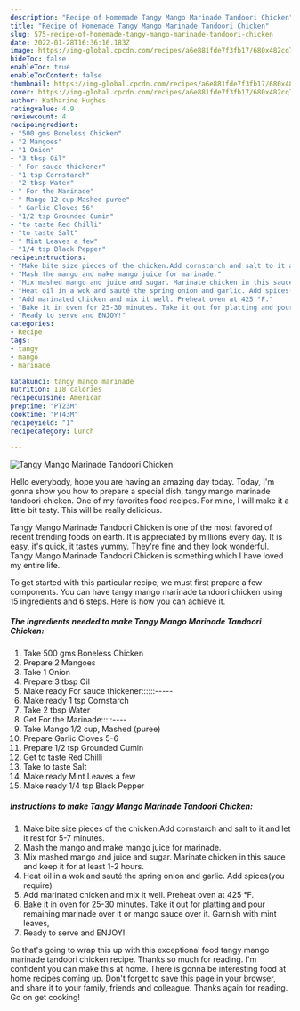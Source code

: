 ```yaml
---
description: "Recipe of Homemade Tangy Mango Marinade Tandoori Chicken"
title: "Recipe of Homemade Tangy Mango Marinade Tandoori Chicken"
slug: 575-recipe-of-homemade-tangy-mango-marinade-tandoori-chicken
date: 2022-01-28T16:36:16.183Z
image: https://img-global.cpcdn.com/recipes/a6e881fde7f3fb17/680x482cq70/tangy-mango-marinade-tandoori-chicken-recipe-main-photo.jpg
hideToc: false
enableToc: true
enableTocContent: false
thumbnail: https://img-global.cpcdn.com/recipes/a6e881fde7f3fb17/680x482cq70/tangy-mango-marinade-tandoori-chicken-recipe-main-photo.jpg
cover: https://img-global.cpcdn.com/recipes/a6e881fde7f3fb17/680x482cq70/tangy-mango-marinade-tandoori-chicken-recipe-main-photo.jpg
author: Katharine Hughes
ratingvalue: 4.9
reviewcount: 4
recipeingredient:
- "500 gms Boneless Chicken"
- "2 Mangoes"
- "1 Onion"
- "3 tbsp Oil"
- " For sauce thickener"
- "1 tsp Cornstarch"
- "2 tbsp Water"
- " For the Marinade"
- " Mango 12 cup Mashed puree"
- " Garlic Cloves 56"
- "1/2 tsp Grounded Cumin"
- "to taste Red Chilli"
- "to taste Salt"
- " Mint Leaves a few"
- "1/4 tsp Black Pepper"
recipeinstructions:
- "Make bite size pieces of the chicken.Add cornstarch and salt to it and let it rest for 5-7 minutes."
- "Mash the mango and make mango juice for marinade."
- "Mix mashed mango and juice and sugar. Marinate chicken in this sauce and keep it for at least 1-2 hours."
- "Heat oil in a wok and sauté the spring onion and garlic. Add spices(you require)"
- "Add marinated chicken and mix it well. Preheat oven at 425 °F."
- "Bake it in oven for 25-30 minutes. Take it out for platting and pour remaining marinade over it or mango sauce over it. Garnish with mint leaves,"
- "Ready to serve and ENJOY!"
categories:
- Recipe
tags:
- tangy
- mango
- marinade

katakunci: tangy mango marinade 
nutrition: 118 calories
recipecuisine: American
preptime: "PT23M"
cooktime: "PT43M"
recipeyield: "1"
recipecategory: Lunch

---
```



![Tangy Mango Marinade Tandoori Chicken](https://img-global.cpcdn.com/recipes/a6e881fde7f3fb17/680x482cq70/tangy-mango-marinade-tandoori-chicken-recipe-main-photo.jpg)

Hello everybody, hope you are having an amazing day today. Today, I'm gonna show you how to prepare a special dish, tangy mango marinade tandoori chicken. One of my favorites food recipes. For mine, I will make it a little bit tasty. This will be really delicious.



Tangy Mango Marinade Tandoori Chicken is one of the most favored of recent trending foods on earth. It is appreciated by millions every day. It is easy, it's quick, it tastes yummy. They're fine and they look wonderful. Tangy Mango Marinade Tandoori Chicken is something which I have loved my entire life.


To get started with this particular recipe, we must first prepare a few components. You can have tangy mango marinade tandoori chicken using 15 ingredients and 6 steps. Here is how you can achieve it.

<!--inarticleads1-->

##### The ingredients needed to make Tangy Mango Marinade Tandoori Chicken:

1. Take 500 gms Boneless Chicken
1. Prepare 2 Mangoes
1. Take 1 Onion
1. Prepare 3 tbsp Oil
1. Make ready  For sauce thickener::::::-----
1. Make ready 1 tsp Cornstarch
1. Take 2 tbsp Water
1. Get  For the Marinade:::::----
1. Take  Mango 1/2 cup, Mashed (puree)
1. Prepare  Garlic Cloves 5-6
1. Prepare 1/2 tsp Grounded Cumin
1. Get to taste Red Chilli
1. Take to taste Salt
1. Make ready  Mint Leaves a few
1. Make ready 1/4 tsp Black Pepper




<!--inarticleads2-->

##### Instructions to make Tangy Mango Marinade Tandoori Chicken:

1. Make bite size pieces of the chicken.Add cornstarch and salt to it and let it rest for 5-7 minutes.
1. Mash the mango and make mango juice for marinade.
1. Mix mashed mango and juice and sugar. Marinate chicken in this sauce and keep it for at least 1-2 hours.
1. Heat oil in a wok and sauté the spring onion and garlic. Add spices(you require)
1. Add marinated chicken and mix it well. Preheat oven at 425 °F.
1. Bake it in oven for 25-30 minutes. Take it out for platting and pour remaining marinade over it or mango sauce over it. Garnish with mint leaves,
1. Ready to serve and ENJOY!



So that's going to wrap this up with this exceptional food tangy mango marinade tandoori chicken recipe. Thanks so much for reading. I'm confident you can make this at home. There is gonna be interesting food at home recipes coming up. Don't forget to save this page in your browser, and share it to your family, friends and colleague. Thanks again for reading. Go on get cooking!

